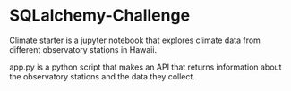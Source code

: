 # SQLalchemy-Challenge
Climate starter is a jupyter notebook that explores climate data from different observatory stations in Hawaii.

app.py is a python script that makes an API that returns information about the observatory stations and the data they collect.
